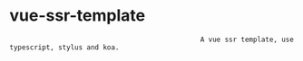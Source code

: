 # vue-ssr-template
                                                   A vue ssr template, use typescript, stylus and koa.